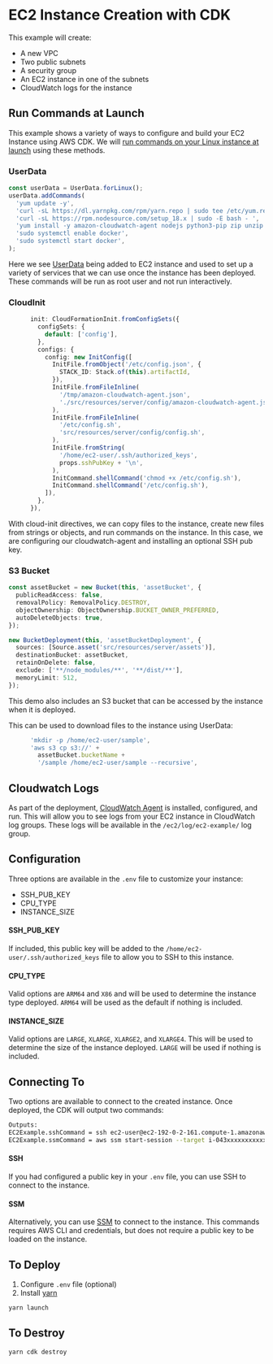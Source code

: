 # EC2 Instance Creation with CDK

This example will create:

- A new VPC
- Two public subnets
- A security group
- An EC2 instance in one of the subnets
- CloudWatch logs for the instance

## Run Commands at Launch

This example shows a variety of ways to configure and build your EC2 Instance using AWS CDK. We will [run commands on your Linux instance at launch](https://docs.aws.amazon.com/AWSEC2/latest/UserGuide/user-data.html) using these methods.

### UserData

```typescript
const userData = UserData.forLinux();
userData.addCommands(
  'yum update -y',
  'curl -sL https://dl.yarnpkg.com/rpm/yarn.repo | sudo tee /etc/yum.repos.d/yarn.repo',
  'curl -sL https://rpm.nodesource.com/setup_18.x | sudo -E bash - ',
  'yum install -y amazon-cloudwatch-agent nodejs python3-pip zip unzip docker yarn',
  'sudo systemctl enable docker',
  'sudo systemctl start docker',
);
```

Here we see [UserData](https://docs.aws.amazon.com/AWSEC2/latest/UserGuide/instancedata-add-user-data.html) being added to EC2 instance and used to set up a variety of services that we can use once the instance has been deployed. These commands will be run as root user and not run interactively.

### CloudInit

```typescript
      init: CloudFormationInit.fromConfigSets({
        configSets: {
          default: ['config'],
        },
        configs: {
          config: new InitConfig([
            InitFile.fromObject('/etc/config.json', {
              STACK_ID: Stack.of(this).artifactId,
            }),
            InitFile.fromFileInline(
              '/tmp/amazon-cloudwatch-agent.json',
              './src/resources/server/config/amazon-cloudwatch-agent.json',
            ),
            InitFile.fromFileInline(
              '/etc/config.sh',
              'src/resources/server/config/config.sh',
            ),
            InitFile.fromString(
              '/home/ec2-user/.ssh/authorized_keys',
              props.sshPubKey + '\n',
            ),
            InitCommand.shellCommand('chmod +x /etc/config.sh'),
            InitCommand.shellCommand('/etc/config.sh'),
          ]),
        },
      }),
```

With cloud-init directives, we can copy files to the instance, create new files from strings or objects, and run commands on the instance. In this case, we are configuring our cloudwatch-agent and installing an optional SSH pub key.

### S3 Bucket

```typescript
const assetBucket = new Bucket(this, 'assetBucket', {
  publicReadAccess: false,
  removalPolicy: RemovalPolicy.DESTROY,
  objectOwnership: ObjectOwnership.BUCKET_OWNER_PREFERRED,
  autoDeleteObjects: true,
});

new BucketDeployment(this, 'assetBucketDeployment', {
  sources: [Source.asset('src/resources/server/assets')],
  destinationBucket: assetBucket,
  retainOnDelete: false,
  exclude: ['**/node_modules/**', '**/dist/**'],
  memoryLimit: 512,
});
```

This demo also includes an S3 bucket that can be accessed by the instance when it is deployed.

This can be used to download files to the instance using UserData:

```typescript
      'mkdir -p /home/ec2-user/sample',
      'aws s3 cp s3://' +
        assetBucket.bucketName +
        '/sample /home/ec2-user/sample --recursive',
```

## Cloudwatch Logs

As part of the deployment, [CloudWatch Agent](https://docs.aws.amazon.com/AmazonCloudWatch/latest/monitoring/Install-CloudWatch-Agent.html) is installed, configured, and run. This will allow you to see logs from your EC2 instance in CloudWatch log groups. These logs will be available in the `/ec2/log/ec2-example/` log group.

## Configuration

Three options are available in the `.env` file to customize your instance:

- SSH_PUB_KEY
- CPU_TYPE
- INSTANCE_SIZE

#### SSH_PUB_KEY

If included, this public key will be added to the `/home/ec2-user/.ssh/authorized_keys` file to allow you to SSH to this instance.

#### CPU_TYPE

Valid options are `ARM64` and `X86` and will be used to determine the instance type deployed. `ARM64` will be used as the default if nothing is included.

#### INSTANCE_SIZE

Valid options are `LARGE`, `XLARGE`, `XLARGE2`, and `XLARGE4`. This will be used to determine the size of the instance deployed. `LARGE` will be used if nothing is included.

## Connecting To

Two options are available to connect to the created instance. Once deployed, the CDK will output two commands:

```bash
Outputs:
EC2Example.sshCommand = ssh ec2-user@ec2-192-0-2-161.compute-1.amazonaws.com
EC2Example.ssmCommand = aws ssm start-session --target i-043xxxxxxxxxxxxxx
```

#### SSH

If you had configured a public key in your `.env` file, you can use SSH to connect to the instance.

#### SSM

Alternatively, you can use [SSM](https://docs.aws.amazon.com/systems-manager/latest/userguide/session-manager-working-with-sessions-start.html#sessions-start-cli) to connect to the instance. This commands requires AWS CLI and credentials, but does not require a public key to be loaded on the instance.

## To Deploy

1. Configure `.env` file (optional)
2. Install [yarn](https://yarnpkg.com/getting-started/install)

```bash
yarn launch
```

## To Destroy

```bash
yarn cdk destroy
```
